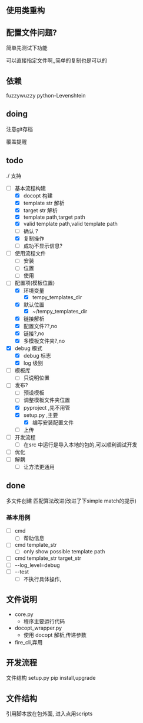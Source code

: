 ## 使用类重构

## 配置文件问题?
简单先测试下功能

可以直接指定文件啊,,简单的复制也是可以的

## 依赖
fuzzywuzzy
python-Levenshtein
## doing
注意git存档

覆盖提醒
## todo
./ 支持


- [ ] 基本流程构建
  - [x] docopt 构建
  - [x] template str 解析
  - [x] target str 解析
  - [x] template path,target path
  - [x] valid template path,valid template path
  - [ ] 确认 ?
  - [x] 复制操作
  - [ ] 成功不显示信息?
- [ ] 使用流程文件
  - [ ] 安装
  - [ ] 位置
  - [ ] 使用
- [ ] 配置项(模板位置)
  - [x] 环境变量
    - [x] tempy_templates_dir
  - [x] 默认位置
    - [x] ~/tempy_templates_dir
  - [x] 链接解析
  - [x] 配置文件??,no
  - [x] 链接?,no
  - [x] 多模板文件夹?,no
- [x] debug 模式
  - [x] debug 标志
  - [x] log 级别
- [ ] 模板库
  - [ ] 只说明位置
- [ ] 发布?
  - [ ] 预设模板
  - [ ] 调整模板文件夹位置
  - [x] pyproject ,先不用管
  - [x] setup.py ,主要
    - [x] 编写安装配置文件
  - [ ] 上传
- [ ] 开发流程 
  - [ ] 在src 中运行是导入本地的包的,可以顺利调试开发
- [ ] 优化
- [ ] 解耦
  - [ ] 让方法更通用

## done
多文件创建
匹配算法改进(改进了下simple match的提示)


### 基本用例
- [ ] cmd 
  - [ ] 帮助信息
- [ ] cmd template_str
  - [ ] only show possible template path
- [ ] cmd template_str target_str
- [ ] --log_level=debug
- [ ] --test
  - [ ] 不执行具体操作,

## 文件说明
* core.py
  * 程序主要运行代码
* docopt_wrapper.py 
  * 使用 docopt 解析,传递参数
* fire_cli,弃用


## 开发流程
文件结构
setup.py
pip install,upgrade



## 文件结构
引用脚本放在包外面,
进入点用scripts